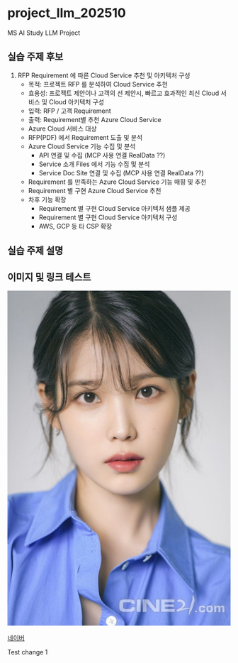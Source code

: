 # project_llm_202510
MS AI Study LLM Project

## 실습 주제 후보 

1. RFP Requirement 에 따른 Cloud Service 추천 및 아키텍처 구성 
   - 목적: 프로젝트 RFP 를 분석하여 Cloud Service 추천 
   - 효용성: 프로젝트 제안이나 고객의 선 제안시, 빠르고 효과적인 최신 Cloud 서비스 및 Cloud 아키텍처 구성 
   - 입력: RFP / 고객 Requirement
   - 출력: Requirement별 추천 Azure Cloud Service 
   - Azure Cloud 서비스 대상    
   - RFP(PDF) 에서 Requirement 도출 및 분석 
   - Azure Cloud Service 기능 수집 및 분석 
        - API 연결 및 수집 (MCP 사용 연결 RealData ??)
		- Service 소개 Files 에서 기능 수집 및 분석 
        - Service Doc Site 연결 및 수집 (MCP 사용 연결 RealData ??)
   - Requirement 를 만족하는 Azure Cloud Service 기능 매핑 및 추천 
   - Requirement 별 구현 Azure Cloud Service 추천 
   - 차후 기능 확장 
        - Requirement 별 구현 Cloud Service 아키텍처 샘플 제공
		- Requirement 별 구현 Cloud Service 아키텍처 구성 
		- AWS, GCP 등 타 CSP 확장
  
##  실습 주제 설명 

## 이미지 및 링크 테스트
![mcp image](./IU_face.jpg)

[네이버](http://naver.com)

Test change 1
